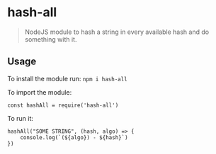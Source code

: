 # hash-all
> NodeJS module to hash a string in every available hash and do something with it.

## Usage
To install the module run:
``npm i hash-all``

To import the module:

    const hashAll = require('hash-all')
    
To run it:

    hashAll("SOME STRING", (hash, algo) => {
        console.log(`(${algo}) - ${hash}`)
    })